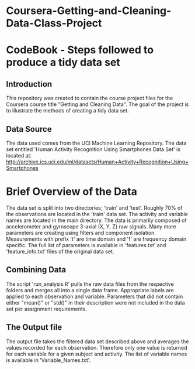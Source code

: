 # Coursera-Getting-and-Cleaning-Data-Class-Project
# CodeBook - Steps followed to produce a tidy data set

## Introduction
This repository was created to contain the course project files for the Coursera course title "Getting and Cleaning Data".  The goal of the project is to illustrate the methods of creating a tidy data set.

## Data Source
The data used comes from the UCI Machine Learning Repository.  The data set entitled 'Human Activity Recognition Using Smartphones Data Set' is located at:
<http://archive.ics.uci.edu/ml/datasets/Human+Activity+Recognition+Using+Smartphones>

# Brief Overview of the Data
The data set is split into two directories; 'train' and 'test'.  Roughly 70% of the observations are located in the 'train' data set.  The activity and variable names are located in the main directory.  The data is primarily composed of accelerometer and gyroscope 3-axial (X, Y, Z) raw signals.  Many more parameters are creating using filters and component isolation.  Measurements with prefix 't' are time domain and 'f' are frequency domain specific.  The full list of parameters is available in 'features.txt' and 'feature_info.txt' files of the original data set.     

## Combining Data
The script 'run_analysis.R' pulls the raw data files from the respective folders and merges all into a single data frame.  Appropriate labels are applied to each observation and variable.  Parameters that did not contain either "mean()" or "std()" in their description were not included in the data set per assignment requirements.

## The Output file
The output file takes the filtered data set described above and averages the values recorded for each observation.  Therefore only one value is returned for each variable for a given subject and activity.  The list of variable names is available in 'Variable_Names.txt'.

